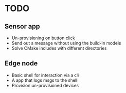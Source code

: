 # TODO

## Sensor app

- Un-provisioning on button click
- Send out a message without using the build-in models
- Solve CMake includes with different directories

## Edge node

- Basic shell for interaction via a cli
- A app that logs msgs to the shell
- Provision un-provisioned devices
